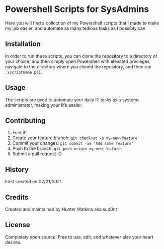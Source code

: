 # Powershell Scripts for SysAdmins
 
Here you will find a collection of my Powershell scripts that I made to make my job easier, and automate as many tedious tasks as I possibly can.

## Installation

In order to run these scripts, you can clone the repository to a directory of your choice, and then simply open Powershell with elevated privileges, navigate to the directory where you cloned the repository, and then run `.\scriptname.ps1`.

## Usage

The scripts are used to automate your daily IT tasks as a systems administrator, making your life easier.

## Contributing

1. Fork it!
2. Create your feature branch: `git checkout -b my-new-feature`
3. Commit your changes: `git commit -am 'Add some feature'`
4. Push to the branch: `git push origin my-new-feature`
5. Submit a pull request :D

## History

First created on 02/21/2021.

## Credits

Created and maintained by Hunter Watkins aka sud0nt

## License

Completely open source. Free to use, edit, and whatever else your heart desires.